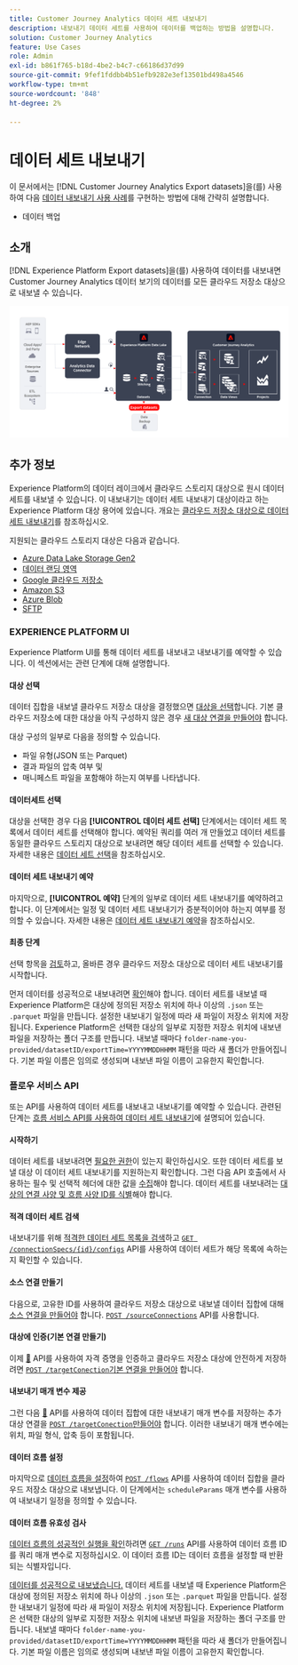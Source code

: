 ```yaml
---
title: Customer Journey Analytics 데이터 세트 내보내기
description: 내보내기 데이터 세트를 사용하여 데이터를 백업하는 방법을 설명합니다.
solution: Customer Journey Analytics
feature: Use Cases
role: Admin
exl-id: b861f765-b18d-4be2-b4c7-c66186d37d99
source-git-commit: 9fef1fddbb4b51efb9282e3ef13501bd498a4546
workflow-type: tm+mt
source-wordcount: '848'
ht-degree: 2%

---
```


# 데이터 세트 내보내기

이 문서에서는 [!DNL Customer Journey Analytics Export datasets]을(를) 사용하여 다음 [데이터 내보내기 사용 사례](overview.md)를 구현하는 방법에 대해 간략히 설명합니다.

- 데이터 백업

## 소개

[!DNL Experience Platform Export datasets]을(를) 사용하여 데이터를 내보내면 Customer Journey Analytics 데이터 보기의 데이터를 모든 클라우드 저장소 대상으로 내보낼 수 있습니다.

![BI 확장](../assets/export-datasets.svg)

## 추가 정보

Experience Platform의 데이터 레이크에서 클라우드 스토리지 대상으로 원시 데이터 세트를 내보낼 수 있습니다. 이 내보내기는 데이터 세트 내보내기 대상이라고 하는 Experience Platform 대상 용어에 있습니다. 개요는 [클라우드 저장소 대상으로 데이터 세트 내보내기](https://experienceleague.adobe.com/ko/docs/experience-platform/destinations/ui/activate/export-datasets)를 참조하십시오.

지원되는 클라우드 스토리지 대상은 다음과 같습니다.

- [Azure Data Lake Storage Gen2](https://experienceleague.adobe.com/ko/docs/experience-platform/destinations/catalog/cloud-storage/adls-gen2)
- [데이터 랜딩 영역](https://experienceleague.adobe.com/ko/docs/experience-platform/destinations/catalog/cloud-storage/data-landing-zone)
- [Google 클라우드 저장소](https://experienceleague.adobe.com/ko/docs/experience-platform/destinations/catalog/cloud-storage/google-cloud-storage)
- [Amazon S3](https://experienceleague.adobe.com/ko/docs/experience-platform/destinations/catalog/cloud-storage/amazon-s3#changelog)
- [Azure Blob](https://experienceleague.adobe.com/ko/docs/experience-platform/destinations/catalog/cloud-storage/azure-blob#changelog)
- [SFTP](https://experienceleague.adobe.com/ko/docs/experience-platform/destinations/catalog/cloud-storage/sftp#changelog)


### EXPERIENCE PLATFORM UI

Experience Platform UI를 통해 데이터 세트를 내보내고 내보내기를 예약할 수 있습니다. 이 섹션에서는 관련 단계에 대해 설명합니다.

#### 대상 선택

데이터 집합을 내보낼 클라우드 저장소 대상을 결정했으면 [대상을 선택](https://experienceleague.adobe.com/ko/docs/experience-platform/destinations/ui/activate/export-datasets#select-destination)합니다. 기본 클라우드 저장소에 대한 대상을 아직 구성하지 않은 경우 [새 대상 연결을 만들어야](https://experienceleague.adobe.com/ko/docs/experience-platform/destinations/ui/connect-destination) 합니다.

대상 구성의 일부로 다음을 정의할 수 있습니다.

- 파일 유형(JSON 또는 Parquet)
- 결과 파일의 압축 여부 및
- 매니페스트 파일을 포함해야 하는지 여부를 나타냅니다.


#### 데이터세트 선택

대상을 선택한 경우 다음 **[!UICONTROL 데이터 세트 선택]** 단계에서는 데이터 세트 목록에서 데이터 세트를 선택해야 합니다. 예약된 쿼리를 여러 개 만들었고 데이터 세트를 동일한 클라우드 스토리지 대상으로 보내려면 해당 데이터 세트를 선택할 수 있습니다. 자세한 내용은 [데이터 세트 선택](https://experienceleague.adobe.com/ko/docs/experience-platform/destinations/ui/activate/export-datasets#select-datasets)을 참조하십시오.

#### 데이터 세트 내보내기 예약

마지막으로, **[!UICONTROL 예약]** 단계의 일부로 데이터 세트 내보내기를 예약하려고 합니다. 이 단계에서는 일정 및 데이터 세트 내보내기가 증분적이어야 하는지 여부를 정의할 수 있습니다. 자세한 내용은 [데이터 세트 내보내기 예약](https://experienceleague.adobe.com/ko/docs/experience-platform/destinations/ui/activate/export-datasets#scheduling)을 참조하십시오.


#### 최종 단계

선택 항목을 [검토](https://experienceleague.adobe.com/ko/docs/experience-platform/destinations/ui/activate/export-datasets#review)하고, 올바른 경우 클라우드 저장소 대상으로 데이터 세트 내보내기를 시작합니다.

먼저 데이터를 성공적으로 내보내려면 [확인](https://experienceleague.adobe.com/ko/docs/experience-platform/destinations/ui/activate/export-datasets#verify)해야 합니다. 데이터 세트를 내보낼 때 Experience Platform은 대상에 정의된 저장소 위치에 하나 이상의 `.json` 또는 `.parquet` 파일을 만듭니다. 설정한 내보내기 일정에 따라 새 파일이 저장소 위치에 저장됩니다. Experience Platform은 선택한 대상의 일부로 지정한 저장소 위치에 내보낸 파일을 저장하는 폴더 구조를 만듭니다. 내보낼 때마다 `folder-name-you-provided/datasetID/exportTime=YYYYMMDDHHMM` 패턴을 따라 새 폴더가 만들어집니다. 기본 파일 이름은 임의로 생성되며 내보낸 파일 이름이 고유한지 확인합니다.

### 플로우 서비스 API

또는 API를 사용하여 데이터 세트를 내보내고 내보내기를 예약할 수 있습니다. 관련된 단계는 [흐름 서비스 API를 사용하여 데이터 세트 내보내기](https://experienceleague.adobe.com/ko/docs/experience-platform/destinations/api/export-datasets)에 설명되어 있습니다.

#### 시작하기

데이터 세트를 내보내려면 [필요한 권한](https://experienceleague.adobe.com/ko/docs/experience-platform/destinations/api/export-datasets#permissions)이 있는지 확인하십시오. 또한 데이터 세트를 보낼 대상 이 데이터 세트 내보내기를 지원하는지 확인합니다. 그런 다음 API 호출에서 사용하는 필수 및 선택적 헤더에 대한 값을 [수집](https://experienceleague.adobe.com/ko/docs/experience-platform/destinations/api/export-datasets#gather-values-headers)해야 합니다. 데이터 세트를 내보내려는 [대상의 연결 사양 및 흐름 사양 ID를 식별](https://experienceleague.adobe.com/ko/docs/experience-platform/destinations/api/export-datasets#gather-connection-spec-flow-spec)해야 합니다.

#### 적격 데이터 세트 검색

내보내기를 위해 [적격한 데이터 세트 목록을 검색](https://experienceleague.adobe.com/ko/docs/experience-platform/destinations/api/export-datasets#retrieve-list-of-available-datasets)하고 [`GET /connectionSpecs/{id}/configs`](https://developer.adobe.com/experience-platform-apis/references/destinations/#tag/Configurations/operation/getDatasets) API를 사용하여 데이터 세트가 해당 목록에 속하는지 확인할 수 있습니다.


#### 소스 연결 만들기

다음으로, 고유한 ID를 사용하여 클라우드 저장소 대상으로 내보낼 데이터 집합에 대해 [소스 연결을 만들어야](https://experienceleague.adobe.com/ko/docs/experience-platform/destinations/api/export-datasets#create-source-connection) 합니다. [`POST /sourceConnections`](https://developer.adobe.com/experience-platform-apis/references/destinations/#tag/Source-connections/operation/postSourceConnection) API를 사용합니다.

#### 대상에 인증(기본 연결 만들기)

이제 [&#128279;](https://experienceleague.adobe.com/ko/docs/experience-platform/destinations/api/export-datasets#create-base-connection) API를 사용하여 자격 증명을 인증하고 클라우드 저장소 대상에 안전하게 저장하려면 [`POST /targetConection`기본 연결을 만들어야](https://developer.adobe.com/experience-platform-apis/references/destinations/#tag/Target-connections/operation/postTargetConnection) 합니다.


#### 내보내기 매개 변수 제공

그런 다음 [&#128279;](https://experienceleague.adobe.com/ko/docs/experience-platform/destinations/api/export-datasets#create-target-connection) API를 사용하여 데이터 집합에 대한 내보내기 매개 변수를 저장하는 추가 대상 연결을 [`POST /targetConection`만들어야](https://developer.adobe.com/experience-platform-apis/references/destinations/#tag/Target-connections/operation/postTargetConnection) 합니다. 이러한 내보내기 매개 변수에는 위치, 파일 형식, 압축 등이 포함됩니다.

#### 데이터 흐름 설정

마지막으로 [데이터 흐름을 설정](https://experienceleague.adobe.com/ko/docs/experience-platform/destinations/api/export-datasets#create-dataflow)하여 [`POST /flows`](https://developer.adobe.com/experience-platform-apis/references/destinations/#tag/Dataflows/operation/postFlow) API를 사용하여 데이터 집합을 클라우드 저장소 대상으로 내보냅니다. 이 단계에서는 `scheduleParams` 매개 변수를 사용하여 내보내기 일정을 정의할 수 있습니다.

#### 데이터 흐름 유효성 검사

[데이터 흐름의 성공적인 실행을 확인](https://experienceleague.adobe.com/ko/docs/experience-platform/destinations/api/export-datasets#get-dataflow-runs)하려면 [`GET /runs`](https://developer.adobe.com/experience-platform-apis/references/destinations/#tag/Dataflow-runs/operation/getFlowRuns) API를 사용하여 데이터 흐름 ID를 쿼리 매개 변수로 지정하십시오. 이 데이터 흐름 ID는 데이터 흐름을 설정할 때 반환되는 식별자입니다.

[데이터를 성공적으로 내보냈습니다.](https://experienceleague.adobe.com/ko/docs/experience-platform/destinations/ui/activate/export-datasets#verify) 데이터 세트를 내보낼 때 Experience Platform은 대상에 정의된 저장소 위치에 하나 이상의 `.json` 또는 `.parquet` 파일을 만듭니다. 설정한 내보내기 일정에 따라 새 파일이 저장소 위치에 저장됩니다. Experience Platform은 선택한 대상의 일부로 지정한 저장소 위치에 내보낸 파일을 저장하는 폴더 구조를 만듭니다. 내보낼 때마다 `folder-name-you-provided/datasetID/exportTime=YYYYMMDDHHMM` 패턴을 따라 새 폴더가 만들어집니다. 기본 파일 이름은 임의로 생성되며 내보낸 파일 이름이 고유한지 확인합니다.
